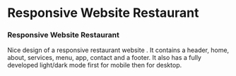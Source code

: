 # Responsive Website Restaurant

### Responsive Website Restaurant
Nice design of a responsive restaurant website . It contains a header, home, about, services, menu, app, contact and a footer. It also has a fully developed light/dark mode  first for mobile then for desktop.


